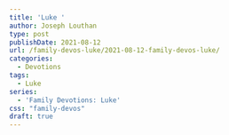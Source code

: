 ```yaml
---
title: 'Luke '
author: Joseph Louthan
type: post
publishDate: 2021-08-12
url: /family-devos-luke/2021-08-12-family-devos-luke/
categories:
  - Devotions
tags:
  - Luke
series:
  - 'Family Devotions: Luke'
css: "family-devos"
draft: true
---
```

